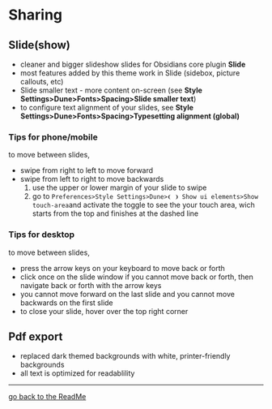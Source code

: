 # Sharing
## Slide(show)

- cleaner and bigger slideshow slides for Obsidians core plugin **Slide**
- most features added by this theme work in Slide (sidebox, picture callouts, etc)  
- Slide smaller text - more content on-screen (see **Style Settings>Dune>Fonts>Spacing>Slide smaller text**)
- to configure text alignment of your slides, see **Style Settings>Dune>Fonts>Spacing>Typesetting alignment (global)**

### Tips for phone/mobile
to move between slides, 
- swipe from right to left to move forward   
- swipe from left to right to move backwards
  1. use the upper or lower margin of your slide to swipe
  2. go to `Preferences>Style Settings>Dune>❨ ❩ Show ui elements>Show touch-area`and activate the toggle to see the your touch area, wich starts from the top and finishes at the dashed line

### Tips for desktop
to move between slides, 
- press the arrow keys on your keyboard to move back or forth
- click once on the slide window if you cannot move back or forth, then navigate back or forth with the arrow keys
- you cannot move forward on the last slide and you cannot move backwards on the first slide 
- to close your slide, hover over the top right corner

## Pdf export

- replaced dark themed backgrounds with white, printer-friendly backgrounds
- all text is optimized for readablility

---
[go back to the ReadMe](https://github.com/Jopp-gh/Obsidian-Dune84/tree/main)
